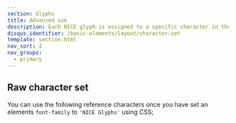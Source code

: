 ```yaml
---
section: Glyphs
title: Advanced use
description: Each NICE glyph is assigned to a specific character in the font set and can be accessed directly in your CSS classes
disqus_identifier: /basic-elements/layout/character-set
template: section.html
nav_sort: 2
nav_groups:
  - primary
---
```


## Raw character set

You can use the following reference characters once you have set an elements
<code>font-family</code> to <code>'NICE Glyphs'</code> using CSS;

<div class="glyph-grid" id="charset-examples"></div>

<script type="text/javascript" defer>
setTimeout(function() {
  var icon_classes = [
    'twitter'
    , 'print'
    , 'standards'
    , 'email-open'
    , 'search'
    , 'pathways'
    , 'download'
    , 'support'
    , 'share'
    , 'readnews'
    , 'infoforpublic'
    , 'podcast'
    , 'previous'
    , 'news'
    , 'guideline'
    , 'fullscreen'
    , 'information'
    , 'guidance'
    , 'facebook'
    , 'syndication'
    , 'email-closed'
    , 'next'
    , 'bookmark'
    , 'evidence'
    , 'apps'
    , 'circle'
    , 'logo'
    , 'logo-name'
    , 'capsule'
    , 'pathways-node'
    , 'circle-blank'
    , 'user'
    , 'trash'
    , 'sort'
    , 'sort-up'
    , 'sort-down'
    , 'remove'
    , 'quote-right'
    , 'quote-left'
    , 'plus'
    , 'play'
    , 'ok'
    , 'minus'
    , 'cloud-upload'
    , 'cloud-download'
    , 'caret-up'
    , 'caret-right'
    , 'caret-left'
    , 'caret-down'
    , 'angle-up'
    , 'angle-right'
    , 'angle-left'
    , 'angle-down'
    , 'double-angle-up'
    , 'double-angle-right'
    , 'double-angle-left'
    , 'double-angle-down'
    , 'chevron-up'
    , 'chevron-right'
    , 'chevron-left'
    , 'chevron-down'
    , 'hamburger'
    , 'file'
    , 'file-blank'
    , 'file-text'
    , 'file-text-blank'
    , 'spinner'
    , 'stop'
    , 'lines'
    , 'calendar'
    , 'group'
    , 'adjust'
    , 'plus-circle'
    , 'linkedin'
    , 'google-plus'
    , 'warning'
    , 'prescribing'
    , 'uptake'
    , 'filter'
    , 'home'
    , 'text-size'
  ];

  $('#charset-examples').html(
    $.map(icon_classes, function( value, i ) {
      var charCode = 'e0' + ('00' + i.toString(16)).substr(-2);

      return '<div class="glyph"><i aria-hidden="true" class="fs1">&#x'
        + charCode + ';</i><input type="text" readonly="readonly" value="&amp;#x'
        + charCode + ';" /></div>';
    }).join('')
  );

  $('#glyphs').on('click, focus', 'input', function(e) { e.target.select(); });
}, 500);
</script>
